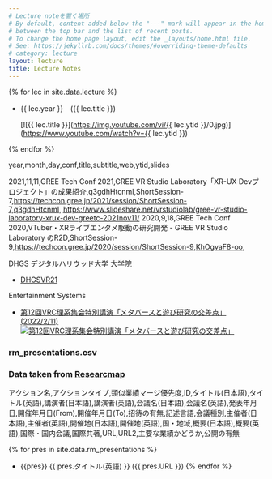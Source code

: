 ```yaml
---
# Lecture noteを置く場所
# By default, content added below the "---" mark will appear in the home page
# between the top bar and the list of recent posts.
# To change the home page layout, edit the _layouts/home.html file.
# See: https://jekyllrb.com/docs/themes/#overriding-theme-defaults
# category: lecture
layout: lecture
title: Lecture Notes
---
```


{% for lec in site.data.lecture %}


- {{ lec.year }}　({{ lec.title }})

  [![{{ lec.title }}](https://img.youtube.com/vi/{{ lec.ytid }}/0.jpg)](https://www.youtube.com/watch?v={{ lec.ytid }})

{% endfor %}

year,month,day,conf,title,subtitle,web,ytid,slides

2021,11,11,GREE Tech Conf 2021,GREE VR Studio Laboratory「XR-UX Devプロジェクト」の成果紹介,q3gdhHtcnmI,ShortSession-7,https://techcon.gree.jp/2021/session/ShortSession-7,q3gdhHtcnmI,,https://www.slideshare.net/vrstudiolab/gree-vr-studio-laboratory-xrux-dev-greetc-2021nov11/
2020,9,18,GREE Tech Conf 2020,VTuber・XRライブエンタメ駆動の研究開発 - GREE VR Studio Laboratory のR2D,ShortSession-9,https://techcon.gree.jp/2020/session/ShortSession-9,KhOgvaF8-oo,

DHGS デジタルハリウッド大学 大学院 


- [DHGSVR21](https://akihiko.shirai.as/dhgs/)

Entertainment Systems

- [第12回VRC理系集会特別講演「メタバースと遊び研究の交差点」(2022/2/11)](https://akihiko.shirai.as/lecture/2022/02/12/Rikei-Meetup.html)
[![第12回VRC理系集会特別講演「メタバースと遊び研究の交差点」](https://img.youtube.com/vi/wGlwf8bsLQ4/0.jpg)](https://www.youtube.com/watch?v=wGlwf8bsLQ4)


### rm_presentations.csv

### Data taken from [Researcmap](https://researchmap.jp/akihiko/presentations)

アクション名,アクションタイプ,類似業績マージ優先度,ID,タイトル(日本語),タイトル(英語),講演者(日本語),講演者(英語),会議名(日本語),会議名(英語),発表年月日,開催年月日(From),開催年月日(To),招待の有無,記述言語,会議種別,主催者(日本語),主催者(英語),開催地(日本語),開催地(英語),国・地域,概要(日本語),概要(英語),国際・国内会議,国際共著,URL,URL2,主要な業績かどうか,公開の有無


{% for pres in site.data.rm_presentations %}
- {{pres}} {{ pres.タイトル(英語) }}   ({{ pres.URL }})
{% endfor %}

